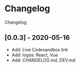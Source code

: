 # Changelog

Changelog

## [0.0.3] - 2020-05-16

- Add: Live Codesandbox link
- Add: logos: React, Vue
- Add: CHANGELOG.md, DEV.md

